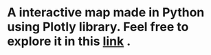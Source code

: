 # A interactive map made in Python using Plotly library. Feel free to explore it in this [link](https://amyur.github.io/departments_colombia/) .
